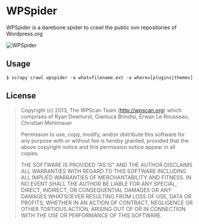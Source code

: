 # WPSpider
WPSpider is a barebone spider to crawl the public svn repositories of Wordpress.org

![WPSpider](http://i303.photobucket.com/albums/nn138/dal47492/spiderman-familyguy.jpg)

## Usage

    $ scrapy crawl wpspider -a what=filename.ext -a where=[plugins|themes]

## License

 > Copyright (c) 2013, The WPScan Team (http://wpscan.org)
 > which comprises of Ryan Dewhurst, Gianluca Brindisi, Erwan Le Rousseau, Christian Mehlmauer
 >
 > Permission to use, copy, modify, and/or distribute this software for any purpose with or without fee is hereby granted, provided that the above copyright notice and this permission notice appear in all copies.
 >
 > THE SOFTWARE IS PROVIDED "AS IS" AND THE AUTHOR DISCLAIMS ALL WARRANTIES WITH REGARD TO THIS SOFTWARE INCLUDING ALL IMPLIED WARRANTIES OF MERCHANTABILITY AND FITNESS. IN NO EVENT SHALL THE AUTHOR BE LIABLE FOR ANY SPECIAL, DIRECT, INDIRECT, OR CONSEQUENTIAL DAMAGES OR ANY DAMAGES WHATSOEVER RESULTING FROM LOSS OF USE, DATA OR PROFITS, WHETHER IN AN ACTION OF CONTRACT, NEGLIGENCE OR OTHER TORTIOUS ACTION, ARISING OUT OF OR IN CONNECTION WITH THE USE OR PERFORMANCE OF THIS SOFTWARE.
